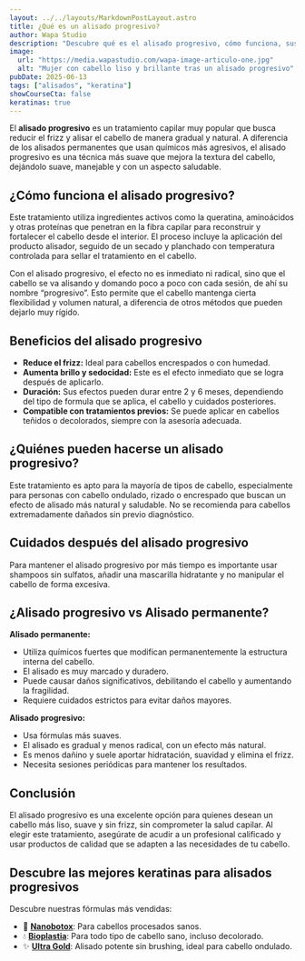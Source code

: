 ```yaml
---
layout: ../../layouts/MarkdownPostLayout.astro
title: ¿Qué es un alisado progresivo?
author: Wapa Studio
description: "Descubre qué es el alisado progresivo, cómo funciona, sus beneficios y cuidados para lograr un cabello liso, suave y sin frizz."
image:
  url: "https://media.wapastudio.com/wapa-image-articulo-one.jpg"
  alt: "Mujer con cabello liso y brillante tras un alisado progresivo"
pubDate: 2025-06-13
tags: ["alisados", "keratina"]
showCourseCta: false
keratinas: true
---
```




El **alisado progresivo** es un tratamiento capilar muy popular que busca reducir el frizz y alisar el cabello de manera gradual y natural. A diferencia de los alisados permanentes que usan químicos más agresivos, el alisado progresivo es una técnica más suave que mejora la textura del cabello, dejándolo suave, manejable y con un aspecto saludable.

## ¿Cómo funciona el alisado progresivo?

Este tratamiento utiliza ingredientes activos como la queratina, aminoácidos y otras proteínas que penetran en la fibra capilar para reconstruir y fortalecer el cabello desde el interior. El proceso incluye la aplicación del producto alisador, seguido de un secado y planchado con temperatura controlada para sellar el tratamiento en el cabello.

Con el alisado progresivo, el efecto no es inmediato ni radical, sino que el cabello se va alisando y domando poco a poco con cada sesión, de ahí su nombre “progresivo”. Esto permite que el cabello mantenga cierta flexibilidad y volumen natural, a diferencia de otros métodos que pueden dejarlo muy rígido.

## Beneficios del alisado progresivo

- **Reduce el frizz:** Ideal para cabellos encrespados o con humedad.
- **Aumenta brillo y sedocidad:** Este es el efecto inmediato que se logra después de aplicarlo.
- **Duración:** Sus efectos pueden durar entre 2 y 6 meses, dependiendo del tipo de formula que se aplica, el cabello y cuidados posteriores.
- **Compatible con tratamientos previos:** Se puede aplicar en cabellos teñidos o decolorados, siempre con la asesoría adecuada.

## ¿Quiénes pueden hacerse un alisado progresivo?

Este tratamiento es apto para la mayoría de tipos de cabello, especialmente para personas con cabello ondulado, rizado o encrespado que buscan un efecto de alisado más natural y saludable. No se recomienda para cabellos extremadamente dañados sin previo diagnóstico.

## Cuidados después del alisado progresivo

Para mantener el alisado progresivo por más tiempo es importante usar shampoos sin sulfatos, añadir una mascarilla hidratante y no manipular el cabello de forma excesiva. 

## ¿Alisado progresivo vs Alisado permanente?

**Alisado permanente:**  
- Utiliza químicos fuertes que modifican permanentemente la estructura interna del cabello.  
- El alisado es muy marcado y duradero.  
- Puede causar daños significativos, debilitando el cabello y aumentando la fragilidad.  
- Requiere cuidados estrictos para evitar daños mayores.

**Alisado progresivo:**  
- Usa fórmulas más suaves.
- El alisado es gradual y menos radical, con un efecto más natural.  
- Es menos dañino y suele aportar hidratación, suavidad y elimina el frizz. 
- Necesita sesiones periódicas para mantener los resultados.


## Conclusión

El alisado progresivo es una excelente opción para quienes desean un cabello más liso, suave y sin frizz, sin comprometer la salud capilar. Al elegir este tratamiento, asegúrate de acudir a un profesional calificado y usar productos de calidad que se adapten a las necesidades de tu cabello.


## Descubre las mejores keratinas para alisados progresivos

Descubre nuestras fórmulas más vendidas:

- 🔬 [**Nanobotox**](/tienda/nanobotox): Para cabellos procesados sanos.
- 💧 [**Bioplastia**](/tienda/bioplastia): Para todo tipo de cabello sano, incluso decolorado.
- ✨ [**Ultra Gold**](/tienda/ultra-gold): Alisado potente sin brushing, ideal para cabello ondulado.


